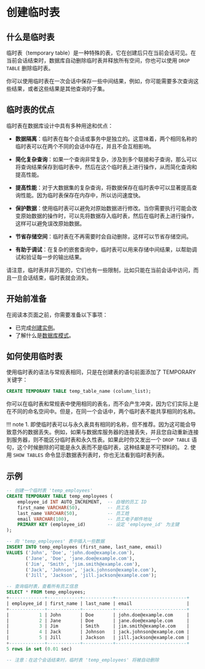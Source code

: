 # 创建临时表

## 什么是临时表

临时表（temporary table）是一种特殊的表，它在创建后只在当前会话可见。在当前会话结束时，数据库自动删除临时表并释放所有空间，你也可以使用 `DROP TABLE` 删除临时表。

你可以使用临时表在一次会话中保存一些中间结果，例如，你可能需要多次查询这些结果，或者这些结果是其他查询的子集。

## 临时表的优点

临时表在数据库设计中具有多种用途和优点：

- **数据隔离**：临时表在每个会话或事务中是独立的。这意味着，两个相同名称的临时表可以在两个不同的会话中存在，并且不会互相影响。

- **简化复杂查询**：如果一个查询非常复杂，涉及到多个联接和子查询，那么可以将查询结果保存到临时表中，然后在这个临时表上进行操作，从而简化查询和提高性能。

- **提高性能**：对于大数据集的复杂查询，将数据保存在临时表中可以显著提高查询性能。因为临时表保存在内存中，所以访问速度快。

- **保护数据**：使用临时表可以避免对原始数据进行修改。当你需要执行可能会改变原始数据的操作时，可以先将数据存入临时表，然后在临时表上进行操作，这样可以避免误改原始数据。

- **节省存储空间**：临时表在不再需要时会自动删除，这样可以节省存储空间。

- **有助于调试**：在复杂的嵌套查询中，临时表可以用来存储中间结果，以帮助调试和验证每一步的输出结果。

请注意，临时表并非万能的，它们也有一些限制，比如只能在当前会话中访问，而且一旦会话结束，临时表就会消失。

## 开始前准备

在阅读本页面之前，你需要准备以下事项：

- 已完成[创建实例](../../Instance-Mgmt/create-instance.md)。
- 了解什么是[数据库模式](overview.md)。

## 如何使用临时表

使用临时表的语法与常规表相同，只是在创建表的语句前面添加了 TEMPORARY 关键字：

```sql
CREATE TEMPORARY TABLE temp_table_name (column_list);
```

你可以在临时表和常规表中使用相同的表名，而不会产生冲突，因为它们实际上是在不同的命名空间中。但是，在同一个会话中，两个临时表不能共享相同的名称。

!!! note
    1. 即使临时表可以与永久表具有相同的名称，但不推荐。因为这可能会导致意外的数据丢失。例如，如果与数据库服务器的连接丢失，并且您自动重新连接到服务器，则不能区分临时表和永久性表。如果此时你又发出一个 `DROP TABLE` 语句，这个时候删除的可能是永久表而不是临时表，这种结果是不可预料的。
    2. 使用 `SHOW TABLES` 命令显示数据表列表时，你也无法看到临时表列表。

## 示例

```sql
-- 创建一个临时表 'temp_employees'
CREATE TEMPORARY TABLE temp_employees (
    employee_id INT AUTO_INCREMENT,  -- 自增的员工 ID
    first_name VARCHAR(50),          -- 员工名
    last_name VARCHAR(50),           -- 员工姓
    email VARCHAR(100),              -- 员工电子邮件地址
    PRIMARY KEY (employee_id)        -- 设定 'employee_id' 为主键
);

-- 向 'temp_employees' 表中插入一些数据
INSERT INTO temp_employees (first_name, last_name, email)
VALUES ('John', 'Doe', 'john.doe@example.com'),
       ('Jane', 'Doe', 'jane.doe@example.com'),
       ('Jim', 'Smith', 'jim.smith@example.com'),
       ('Jack', 'Johnson', 'jack.johnson@example.com'),
       ('Jill', 'Jackson', 'jill.jackson@example.com');

-- 查询临时表，查看所有员工信息
SELECT * FROM temp_employees;
+-------------+------------+-----------+--------------------------+
| employee_id | first_name | last_name | email                    |
+-------------+------------+-----------+--------------------------+
|           1 | John       | Doe       | john.doe@example.com     |
|           2 | Jane       | Doe       | jane.doe@example.com     |
|           3 | Jim        | Smith     | jim.smith@example.com    |
|           4 | Jack       | Johnson   | jack.johnson@example.com |
|           5 | Jill       | Jackson   | jill.jackson@example.com |
+-------------+------------+-----------+--------------------------+
5 rows in set (0.01 sec)

-- 注意：在这个会话结束时，临时表 'temp_employees' 将被自动删除
```
